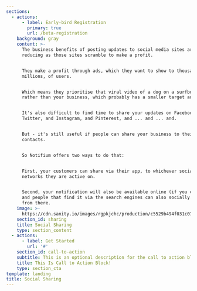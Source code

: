 ```yaml
---
sections:
  - actions:
      - label: Early-bird Registration
        primary: true
        url: /beta-registration
    background: gray
    content: >-
      The business benefits of posting updates to social media sites are
      reducing as those sites scramble to make a profit.


      They make a profit through ads, which they want to show to thousands, or
      millions, of users.


      Which means they prioritise that viral video of a dog on a surfboard
      rather than your business, which probably has a smaller target audience.


      It's also difficult to find time to share your updates on Facebook, and
      Twitter, and Instagram, and Pinterest, and ... and ... and.


      But - it's still useful if people can share your business to their own
      contacts.


      So Notifium offers two ways to do that:


      First, your customers can share via their app, to whichever social
      networks they are active on.


      Second, your notification will also be available online (if you choose)
      and people that find it via the search engines can also socially share it
      from there.
    image: >-
      https://cdn.sanity.io/images/rgpkjchc/production/c5529b494f031c0747e38365e9361ecf01b3845a-510x620.png
    section_id: sharing
    title: Social Sharing
    type: section_content
  - actions:
      - label: Get Started
        url: '#'
    section_id: call-to-action
    subtitle: This is an optional description for the call to action block.
    title: This Is Call to Action Block!
    type: section_cta
template: landing
title: Social Sharing
---
```

